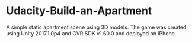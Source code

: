 # Udacity-Build-an-Apartment
A simple static apartment scene using 3D models.
The game was created using Unity 2017.1.0p4 and GVR SDK v1.60.0 and deployed on iPhone. 
